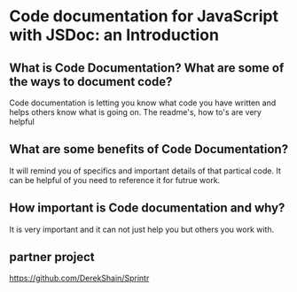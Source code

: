 # Code documentation for JavaScript with JSDoc: an Introduction

## What is Code Documentation? What are some of the ways to document code?

Code documentation is letting you know what code you have written and helps others know what is going on. The readme's, how to's are very helpful

## What are some benefits of Code Documentation?

It will remind you of specifics and important details of that partical code. It can be helpful of you need to reference it for futrue work.

## How important is Code documentation and why?

It is very important and it can not just help you but others you work with.

## partner project
https://github.com/DerekShain/Sprintr
